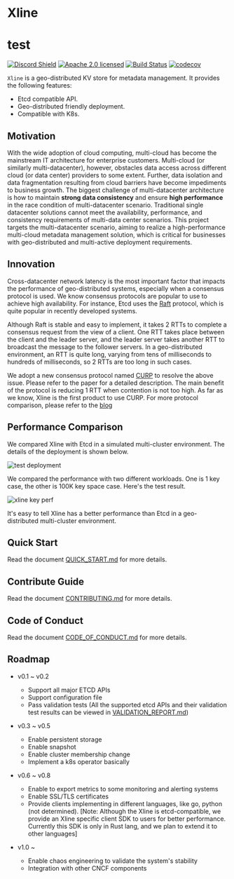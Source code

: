 # Xline
# test

[![Discord Shield](https://discordapp.com/api/guilds/1110584535248281760/widget.png?style=shield)][discord-url]
[![Apache 2.0 licensed][apache-badge]][apache-url]
[![Build Status][actions-badge]][actions-url]
[![codecov](https://codecov.io/gh/datenlord/xline/branch/master/graph/badge.svg)][cov-url]

[discord-url]: https://discord.gg/hqDRtYkWzm
[apache-badge]: https://img.shields.io/badge/license-Apache--2.0-brightgreen
[apache-url]: https://github.com/datenlord/Xline/blob/master/LICENSE
[actions-badge]: https://github.com/datenlord/xline/actions/workflows/ci.yml/badge.svg?branch=master
[actions-url]: https://github.com/datenlord/xline/actions
[cov-url]: https://codecov.io/gh/datenlord/xline

`Xline` is a geo-distributed KV store for metadata management. It provides the
following features:

- Etcd compatible API.
- Geo-distributed friendly deployment.
- Compatible with K8s.

## Motivation

With the wide adoption of cloud computing, multi-cloud has become the mainstream IT architecture for enterprise customers.
Multi-cloud (or similarly multi-datacenter), however, obstacles data access across different cloud (or data center) providers to some extent.
Further, data isolation and data fragmentation resulting from cloud barriers have become
impediments to business growth. The biggest challenge of multi-datacenter
architecture is how to maintain **strong data consistency** and ensure **high
performance** in the race condition of multi-datacenter scenario.
Traditional single datacenter solutions cannot meet the
availability, performance, and consistency requirements of multi-data center
scenarios. This project targets the multi-datacenter scenario, aiming to
realize a high-performance multi-cloud metadata management solution, which is
critical for businesses with geo-distributed and multi-active
deployment requirements.

## Innovation

Cross-datacenter network latency is the most important factor that impacts the
performance of geo-distributed systems, especially when a consensus protocol is
used. We know consensus protocols are popular to use to achieve high
availability. For instance, Etcd uses the [Raft](https://raft.github.io/)
protocol, which is quite popular in recently developed systems.

Although Raft is stable and easy to implement, it takes 2 RTTs to complete a
consensus request from the view of a client. One RTT takes place between the
client and the leader server, and the leader server takes another RTT to
broadcast the message to the follower servers. In a geo-distributed environment,
an RTT is quite long, varying from tens of milliseconds to hundreds of
milliseconds, so 2 RTTs are too long in such cases.

We adopt a new consensus protocol named
[CURP](https://www.usenix.org/system/files/nsdi19-park.pdf) to resolve the above
issue. Please refer to the paper for a detailed description. The main benefit of
the protocol is reducing 1 RTT when contention is not too high. As far as we
know, Xline is the first product to use CURP. For more protocol comparison, please
refer to the [blog](https://xline.cloud/#/blog/2023-01-07-CURP%20%E2%80%94%20Revisit-the-Consensus-Protocol)

## Performance Comparison

We compared Xline with Etcd in a simulated multi-cluster environment. The
details of the deployment is shown below.

![test deployment](./img/xline_test_deployment.jpg)

We compared the performance with two different workloads. One is 1 key case, the
other is 100K key space case. Here's the test result.

![xline key perf](./img/xline-key-perf.png)


It's easy to tell Xline has a better performance than Etcd in a geo-distributed
multi-cluster environment.

## Quick Start

Read the document [QUICK_START.md](doc/quick-start/README.md) for more details.

## Contribute Guide

Read the document [CONTRIBUTING.md](./CONTRIBUTING.md) for more details.

## Code of Conduct

Read the document [CODE_OF_CONDUCT.md](./CODE_OF_CONDUCT.md) for more details.


## Roadmap

- v0.1 ~ v0.2
    - Support all major ETCD APIs
    - Support configuration file
    - Pass validation tests (All the supported etcd APIs and their validation test results can be viewed in [VALIDATION_REPORT.md](./VALIDATION_REPORT.md))
- v0.3 ~ v0.5
    - Enable persistent storage
    - Enable snapshot
    - Enable cluster membership change
    - Implement a k8s operator basically
- v0.6 ~ v0.8
    - Enable to export metrics to some monitoring and alerting systems
    - Enable SSL/TLS certificates
    - Provide clients implementing in different languages, like go, python (not determined). \[Note: Although the Xline is etcd-compatible, we provide an Xline specific client SDK to users for better performance. Currently this SDK is only in Rust lang, and we plan to extend it to other languages\]

- v1.0 ~
  - Enable chaos engineering to validate the system's stability
  - Integration with other CNCF components
